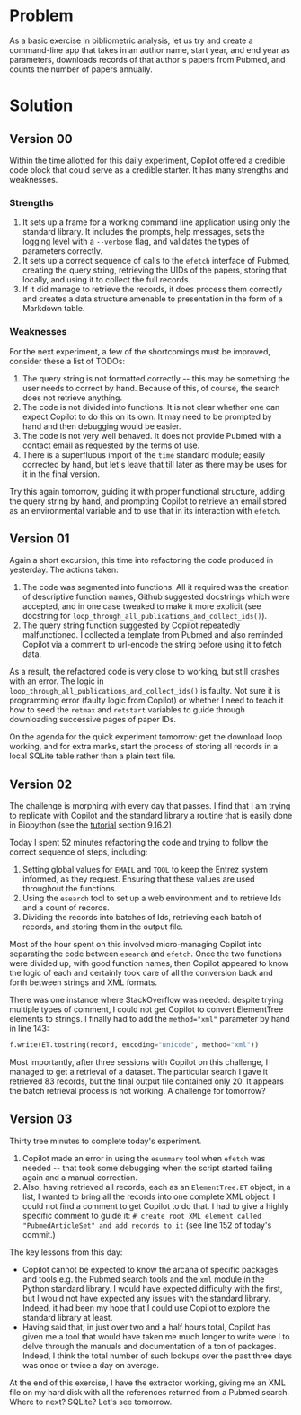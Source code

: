 # Problem

As a basic exercise in bibliometric analysis, let us try and create a command-line app that takes in an author name, start year, and end year as parameters, downloads records of that author's papers from Pubmed, and counts the number of papers annually.

# Solution

## Version 00

Within the time allotted for this daily experiment, Copilot offered a credible code block that could serve as a credible starter. It has many strengths and weaknesses.

### Strengths

1. It sets up a frame for a working command line application using only the standard library. It includes the prompts, help messages, sets the logging level with a `--verbose` flag, and validates the types of parameters correctly.
2. It sets up a correct sequence of calls to the `efetch` interface of Pubmed, creating the query string, retrieving the UIDs of the papers, storing that locally, and using it to collect the full records.
3. If it did manage to retrieve the records, it does process them correctly and creates a data structure amenable to presentation in the form of a Markdown table.

### Weaknesses

For the next experiment, a few of the shortcomings must be improved, consider these a list of TODOs:

1. The query string is not formatted correctly -- this may be something the user needs to correct by hand. Because of this, of course, the search does not retrieve anything.
2. The code is not divided into functions. It is not clear whether one can expect Copilot to do this on its own. It may need to be prompted by hand and then debugging would be easier.
3. The code is not very well behaved. It does not provide Pubmed with a contact email as requested by the terms of use. 
4. There is a superfluous import of the `time` standard module; easily corrected by hand, but let's leave that till later as there may be uses for it in the final version.

Try this again tomorrow, guiding it with proper functional structure, adding the query string by hand, and prompting Copilot to retrieve an email stored as an environmental variable and to use that in its interaction with `efetch`.

## Version 01

Again a short excursion, this time into refactoring the code produced in yesterday. The actions taken:

1. The code was segmented into functions. All it required was the creation of descriptive function names, Github suggested docstrings which were accepted, and in one case tweaked to make it more explicit (see docstring for `loop_through_all_publications_and_collect_ids()`).
2. The query string function suggested by Copilot repeatedly malfunctioned. I collected a template from Pubmed and also reminded Copilot via a comment to url-encode the string before using it to fetch data.

As a result, the refactored code is very close to working, but still crashes with an error. The logic in `loop_through_all_publications_and_collect_ids()` is faulty. Not sure it is programming error (faulty logic from Copilot) or whether I need to teach it how to seed the `retmax` and `retstart` variables to guide through downloading successive pages of paper IDs.

On the agenda for the quick experiment tomorrow: get the download loop working, and for extra marks, start the process of storing all records in a local SQLite table rather than a plain text file.

## Version 02

The challenge is morphing with every day that passes. I find that I am trying to replicate with Copilot and the standard library a routine that is easily done in Biopython (see the [tutorial](http://biopython.org/DIST/docs/tutorial/Tutorial.html#sec168) section 9.16.2). 

Today I spent 52 minutes refactoring the code and trying to follow the correct sequence of steps, including:

1. Setting global values for `EMAIL` and `TOOL` to keep the Entrez system informed, as they request. Ensuring that these values are used throughout the functions.
2. Using the `esearch` tool to set up a web environment and to retrieve Ids and a count of records.
3. Dividing the records into batches of Ids, retrieving each batch of records, and storing them in the output file.

Most of the hour spent on this involved micro-managing Copilot into separating the code between `esearch` and `efetch`. Once the two functions were divided up, with good function names, then Copilot appeared to know the logic of each and certainly took care of all the conversion back and forth between strings and XML formats.

There was one instance where StackOverflow was needed: despite trying multiple types of comment, I could not get Copilot to convert ElementTree elements to strings. I finally had to add the `method="xml"` parameter by hand in line 143:

```python
f.write(ET.tostring(record, encoding="unicode", method="xml"))
```
Most importantly, after three sessions with Copilot on this challenge, I managed to get a retrieval of a dataset. The particular search I gave it retrieved 83 records, but the final output file contained only 20. It appears the batch retrieval process is not working. A challenge for tomorrow?

## Version 03

Thirty tree minutes to complete today's experiment. 

1. Copilot made an error in using the `esummary` tool when `efetch` was needed -- that took some debugging when the script started failing again and a manual correction.
2. Also, having retrieved all records, each as an `ElementTree.ET` object, in a list, I wanted to bring all the records into one complete XML object. I could not find a comment to get Copilot to do that. I had to give a highly specific comment to guide it: `# create root XML element called "PubmedArticleSet" and add records to it` (see line 152 of today's commit.)

The key lessons from this day:

- Copilot cannot be expected to know the arcana of specific packages and tools e.g. the Pubmed search tools and the `xml` module in the Python standard library. I would have expected difficulty with the first, but I would not have expected any issues with the standard library. Indeed, it had been my hope that I could use Copilot to explore the standard library at least.
- Having said that, in just over two and a half hours total, Copilot has given me a tool that would have taken me much longer to write were I to delve through the manuals and documentation of a ton of packages. Indeed, I think the total number of such lookups over the past three days was once or twice a day on average.

At the end of this exercise, I have the extractor working, giving me an XML file on my hard disk with all the references returned from a Pubmed search. Where to next? SQLite? Let's see tomorrow.